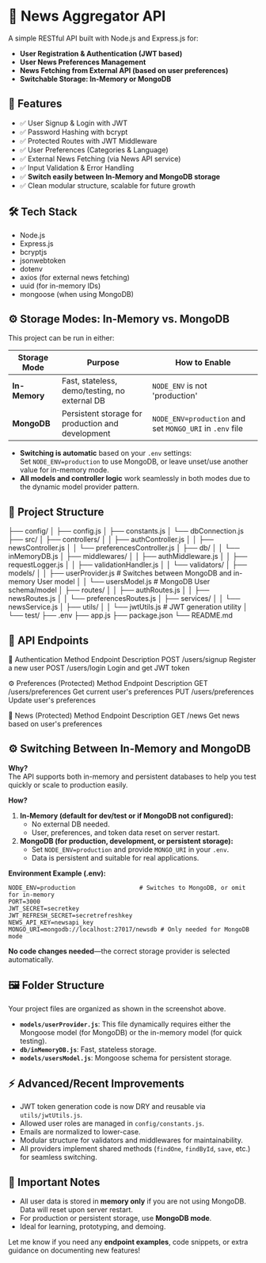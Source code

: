 # 📰 News Aggregator API

A simple RESTful API built with Node.js and Express.js for:

- **User Registration & Authentication (JWT based)**
- **User News Preferences Management**
- **News Fetching from External API (based on user preferences)**
- **Switchable Storage: In-Memory or MongoDB**

## 🚀 Features

- ✅ User Signup & Login with JWT
- ✅ Password Hashing with bcrypt
- ✅ Protected Routes with JWT Middleware
- ✅ User Preferences (Categories & Language)
- ✅ External News Fetching (via News API service)
- ✅ Input Validation & Error Handling
- ✅ **Switch easily between In-Memory and MongoDB storage**
- ✅ Clean modular structure, scalable for future growth

## 🛠️ Tech Stack

- Node.js
- Express.js
- bcryptjs
- jsonwebtoken
- dotenv
- axios (for external news fetching)
- uuid (for in-memory IDs)
- mongoose (when using MongoDB)

## ⚙️ Storage Modes: In-Memory vs. MongoDB

This project can be run in either:

| Storage Mode      | Purpose                                            | How to Enable                                                 |
|-------------------|----------------------------------------------------|---------------------------------------------------------------|
| **In-Memory**     | Fast, stateless, demo/testing, no external DB      | `NODE_ENV` is not 'production'                                |
| **MongoDB**       | Persistent storage for production and development  | `NODE_ENV=production` and set `MONGO_URI` in `.env` file      |

- **Switching is automatic** based on your `.env` settings:  
  Set `NODE_ENV=production` to use MongoDB, or leave unset/use another value for in-memory mode.
- **All models and controller logic** work seamlessly in both modes due to the dynamic model provider pattern.

## 📁 Project Structure
├── config/
│   ├── config.js
│   ├── constants.js
│   └── dbConnection.js
├── src/
│   ├── controllers/
│   │   ├── authController.js
│   │   ├── newsController.js
│   │   └── preferencesController.js
│   ├── db/
│   │   └── inMemoryDB.js
│   ├── middlewares/
│   │   ├── authMiddleware.js
│   │   ├── requestLogger.js
│   │   ├── validationHandler.js
│   │   └── validators/
│   ├── models/
│   │   ├── userProvider.js       # Switches between MongoDB and in-memory User model
│   │   └── usersModel.js         # MongoDB User schema/model
│   ├── routes/
│   │   ├── authRoutes.js
│   │   ├── newsRoutes.js
│   │   └── preferencesRoutes.js
│   ├── services/
│   │   └── newsService.js
│   ├── utils/
│   │   └── jwtUtils.js           # JWT generation utility
│   └── test/
├── .env
├── app.js
├── package.json
└── README.md

## 🔑 API Endpoints

👤 Authentication
Method	Endpoint	Description
POST	/users/signup	Register a new user
POST	/users/login	Login and get JWT token

⚙️ Preferences (Protected)
Method	Endpoint	Description
GET	/users/preferences	Get current user's preferences
PUT	/users/preferences	Update user's preferences

📰 News (Protected)
Method	Endpoint	Description
GET	/news	Get news based on user's preferences


## ⚙️ Switching Between In-Memory and MongoDB

**Why?**  
The API supports both in-memory and persistent databases to help you test quickly or scale to production easily.

**How?**

1. **In-Memory (default for dev/test or if MongoDB not configured):**
    - No external DB needed.
    - User, preferences, and token data reset on server restart.
2. **MongoDB (for production, development, or persistent storage):**
    - Set `NODE_ENV=production` and provide `MONGO_URI` in your `.env`.
    - Data is persistent and suitable for real applications.

**Environment Example (.env):**
```dotenv
NODE_ENV=production                  # Switches to MongoDB, or omit for in-memory
PORT=3000
JWT_SECRET=secretkey
JWT_REFRESH_SECRET=secretrefreshkey
NEWS_API_KEY=newsapi_key
MONGO_URI=mongodb://localhost:27017/newsdb # Only needed for MongoDB mode
```

**No code changes needed**—the correct storage provider is selected automatically.

## 🖼️ Folder Structure

Your project files are organized as shown in the screenshot above.  
- **`models/userProvider.js`**: This file dynamically requires either the Mongoose model (for MongoDB) or the in-memory model (for quick testing).
- **`db/inMemoryDB.js`**: Fast, stateless storage.
- **`models/usersModel.js`**: Mongoose schema for persistent storage.

## ⚡ Advanced/Recent Improvements

- JWT token generation code is now DRY and reusable via `utils/jwtUtils.js`.
- Allowed user roles are managed in `config/constants.js`.
- Emails are normalized to lower-case.
- Modular structure for validators and middlewares for maintainability.
- All providers implement shared methods (`findOne`, `findById`, `save`, etc.) for seamless switching.

## 🛑 Important Notes

- All user data is stored in **memory only** if you are not using MongoDB.  
  Data will reset upon server restart.
- For production or persistent storage, use **MongoDB mode**.
- Ideal for learning, prototyping, and demoing.

Let me know if you need any **endpoint examples**, code snippets, or extra guidance on documenting new features!